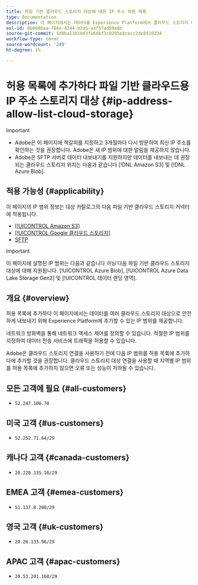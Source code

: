 ```yaml
---
title: 파일 기반 클라우드 스토리지 대상에 대한 IP 주소 허용 목록
type: Documentation
description: 이 페이지에서는 데이터를 Experience Platform에서 클라우드 스토리지 대상으로 안전하게 내보내기 위해 허용 목록에 추가할 수 있는 IP 범위를 제공합니다.
exl-id: 0b8086aa-786e-4244-b2a5-a3f57ad59a8b
source-git-commit: 1d8ba11b1043fa68bf3c0205e8cecc2de8910234
workflow-type: tm+mt
source-wordcount: '249'
ht-degree: 1%

---
```


# 허용 목록에 추가하다 파일 기반 클라우드용 IP 주소 스토리지 대상 {#ip-address-allow-list-cloud-storage}

>[!IMPORTANT]
>
> * Adobe은 이 페이지에 책갈피를 지정하고 3개월마다 다시 방문하여 최신 IP 주소를 확인하는 것을 권장합니다. Adobe은 새 IP 범위에 대한 알림을 제공하지 않습니다.
> * Adobe은 SFTP 서버로 데이터 내보내기를 지원하지만 데이터를 내보내는 데 권장되는 클라우드 스토리지 위치는 다음과 같습니다 [!DNL Amazon S3] 및 [!DNL Azure Blob].

## 적용 가능성 {#applicability}

이 페이지의 IP 범위 정보는 대상 카탈로그의 다음 파일 기반 클라우드 스토리지 커넥터에 적용됩니다.

* [[!UICONTROL Amazon S3]](./amazon-s3.md)
* [[!UICONTROL Google 클라우드 스토리지]](google-cloud-storage.md)
* [SFTP](./sftp.md)

>[!IMPORTANT]
>
>이 페이지에 설명된 IP 범위는 다음과 같습니다 *아님* 다음 파일 기반 클라우드 스토리지 대상에 대해 지원됩니다. [!UICONTROL Azure Blob], [!UICONTROL Azure Data Lake Storage Gen2] 및 [!UICONTROL 데이터 랜딩 영역].

## 개요 {#overview}

허용 목록에 추가하다 이 페이지에서는 데이터를 여러 클라우드 스토리지 대상으로 안전하게 내보내기 위해 Experience Platform에 추가할 수 있는 IP 범위를 제공합니다.

네트워크 방화벽을 통해 네트워크 액세스 제어를 정의할 수 있습니다. 적절한 IP 범위를 지정하여 데이터 전송 서비스에 트래픽을 허용할 수 있습니다.

Adobe은 클라우드 스토리지 연결을 사용하기 전에 다음 IP 범위를 허용 목록에 추가하다에 추가할 것을 권장합니다. 클라우드 스토리지 대상 연결을 사용할 때 지역별 IP 범위를 허용 목록에 추가하지 않으면 오류 또는 성능이 저하될 수 있습니다.

## 모든 고객에 필요 {#all-customers}

* `52.247.108.70`

## 미국 고객 {#us-customers}

* `52.252.71.64/29`

## 캐나다 고객 {#canada-customers}

* `20.220.135.16/29`

## EMEA 고객 {#emea-customers}

* `51.137.8.208/29`

## 영국 고객 {#uk-customers}

* `20.26.133.96/29`

## APAC 고객 {#apac-customers}

* `20.53.201.168/29`
